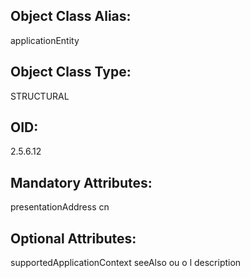 ## Object Class Alias:
  applicationEntity

## Object Class Type:
  STRUCTURAL

## OID:
  2.5.6.12

## Mandatory Attributes:
  presentationAddress
  cn

## Optional Attributes:
  supportedApplicationContext
  seeAlso
  ou
  o
  l
  description
